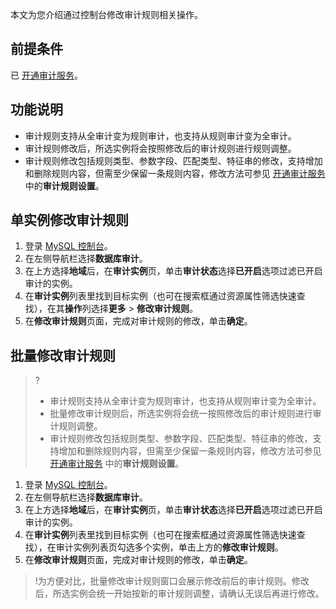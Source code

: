 ﻿本文为您介绍通过控制台修改审计规则相关操作。

## 前提条件
已 [开通审计服务](https://www.tencentcloud.com/document/product/236/52086)。

## 功能说明
- 审计规则支持从全审计变为规则审计，也支持从规则审计变为全审计。
- 审计规则修改后，所选实例将会按照修改后的审计规则进行规则调整。
- 审计规则修改包括规则类型、参数字段、匹配类型、特征串的修改，支持增加和删除规则内容，但需至少保留一条规则内容，修改方法可参见 [开通审计服务](https://www.tencentcloud.com/document/product/236/52086#SJGZSZ) 中的**审计规则设置**。

## 单实例修改审计规则
1. 登录 [MySQL 控制台](https://console.cloud.tencent.com/cdb/instance)。
2. 在左侧导航栏选择**数据库审计**。
3. 在上方选择**地域**后，在**审计实例**页，单击**审计状态**选择**已开启**选项过滤已开启审计的实例。
4. 在**审计实例**列表里找到目标实例（也可在搜索框通过资源属性筛选快速查找），在其**操作**列选择**更多** > **修改审计规则**。
5. 在**修改审计规则**页面，完成对审计规则的修改，单击**确定**。

## 批量修改审计规则
>?
>- 审计规则支持从全审计变为规则审计，也支持从规则审计变为全审计。
>- 批量修改审计规则后，所选实例将会统一按照修改后的审计规则进行审计规则调整。
>- 审计规则修改包括规则类型、参数字段、匹配类型、特征串的修改，支持增加和删除规则内容，但需至少保留一条规则内容，修改方法可参见 [开通审计服务](https://www.tencentcloud.com/document/product/236/52086#SJGZSZ) 中的**审计规则设置**。

1. 登录 [MySQL 控制台](https://console.cloud.tencent.com/cdb/instance)。
2. 在左侧导航栏选择**数据库审计**。
3. 在上方选择**地域**后，在**审计实例**页，单击**审计状态**选择**已开启**选项过滤已开启审计的实例。
4. 在**审计实例**列表里找到目标实例（也可在搜索框通过资源属性筛选快速查找），在审计实例列表页勾选多个实例，单击上方的**修改审计规则**。
5. 在**修改审计规则**页面，完成对审计规则的修改，单击**确定**。
>!为方便对比，批量修改审计规则窗口会展示修改前后的审计规则。修改后，所选实例会统一开始按新的审计规则调整，请确认无误后再进行修改。
>

